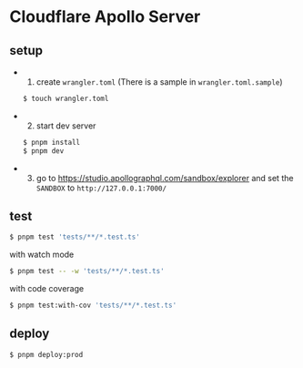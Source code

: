 # Cloudflare Apollo Server

## setup

- 1. create `wrangler.toml` (There is a sample in `wrangler.toml.sample`)
  ```bash
  $ touch wrangler.toml
  ```
- 2. start dev server
  ```bash
  $ pnpm install
  $ pnpm dev
  ```
- 3. go to https://studio.apollographql.com/sandbox/explorer and set the `SANDBOX` to `http://127.0.0.1:7000/`

## test

```bash
$ pnpm test 'tests/**/*.test.ts'
```

with watch mode

```bash
$ pnpm test -- -w 'tests/**/*.test.ts'
```

with code coverage

```bash
$ pnpm test:with-cov 'tests/**/*.test.ts'
```

## deploy

```bash
$ pnpm deploy:prod
```
